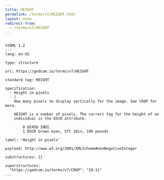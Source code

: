 ```yaml
---
title: HEIGHT
permalink: /terms/v7/HEIGHT.html
layout: none
redirect-from:
  - /terms/v7/HEIGHT
...
```


```

%YAML 1.2
---
lang: en-US

type: structure

uri: https://gedcom.io/terms/v7/HEIGHT

standard tag: HEIGHT

specification:
  - Height in pixels
  - |
    How many pixels to display vertically for the image. See CROP for more.
    
    HEIGHT is a number of pixels. The correct tag for the height of an
    individual is the DSCR attribute.
    
        0 @I45@ INDI
        1 DSCR brown eyes, 5ft 10in, 198 pounds

label: 'Height in pixels'

payload: http://www.w3.org/2001/XMLSchema#nonNegativeInteger

substructures: {}

superstructures:
  "https://gedcom.io/terms/v7/CROP": "{0:1}"
...

```

